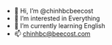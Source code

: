 - 👋 Hi, I’m @chinhbcbeecost
- 👀 I’m interested in Everything
- 🌱 I’m currently learning English
- 📫 chinhbc@beecost.com

<!---
chinhbcbeecost/chinhbcbeecost is a ✨ special ✨ repository because its `README.md` (this file) appears on your GitHub profile.
You can click the Preview link to take a look at your changes.
--->
